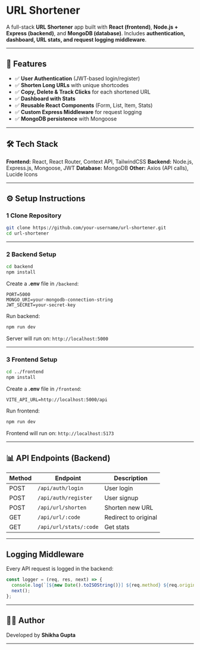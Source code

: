#  URL Shortener

A full-stack **URL Shortener** app built with **React (frontend)**, **Node.js + Express (backend)**, and **MongoDB (database)**.
Includes **authentication, dashboard, URL stats, and request logging middleware**.

---

## 🚀 Features

* ✅ **User Authentication** (JWT-based login/register)
* ✅ **Shorten Long URLs** with unique shortcodes
* ✅ **Copy, Delete & Track Clicks** for each shortened URL
* ✅ **Dashboard with Stats**
* ✅ **Reusable React Components** (Form, List, Item, Stats)
* ✅ **Custom Express Middleware** for request logging
* ✅ **MongoDB persistence** with Mongoose

---

## 🛠️ Tech Stack

**Frontend:** React, React Router, Context API, TailwindCSS
**Backend:** Node.js, Express.js, Mongoose, JWT
**Database:** MongoDB
**Other:** Axios (API calls), Lucide Icons

---

## ⚙️ Setup Instructions

### 1️ Clone Repository

```bash
git clone https://github.com/your-username/url-shortener.git
cd url-shortener
```

---

### 2️ Backend Setup

```bash
cd backend
npm install
```

Create a **.env** file in `/backend`:

```env
PORT=5000
MONGO_URI=your-mongodb-connection-string
JWT_SECRET=your-secret-key
```

Run backend:

```bash
npm run dev
```

Server will run on:  `http://localhost:5000`

---

### 3️ Frontend Setup

```bash
cd ../frontend
npm install
```

Create a **.env** file in `/frontend`:

```env
VITE_API_URL=http://localhost:5000/api
```

Run frontend:

```bash
npm run dev
```

Frontend will run on: `http://localhost:5173`

---

## 📊 API Endpoints (Backend)

| Method | Endpoint               | Description          |
| ------ | ---------------------- | -------------------- |
| POST   | `/api/auth/login`      | User login           |
| POST   | `/api/auth/register`   | User signup          |
| POST   | `/api/url/shorten`     | Shorten new URL      |
| GET    | `/api/url/:code`       | Redirect to original |
| GET    | `/api/url/stats/:code` | Get stats            |

---

##  Logging Middleware

Every API request is logged in the backend:

```js
const logger = (req, res, next) => {
  console.log(`[${new Date().toISOString()}] ${req.method} ${req.originalUrl}`);
  next();
};
```
---

## 🧑‍💻 Author

Developed by **Shikha Gupta** 

---
